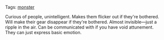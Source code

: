 Tags: [monster](Monsters)

Curious of people, unintelligent. Makes them flicker out if they're bothered. Will make their gear disappear if they're bothered. Almost invisible—just a ripple in the air. Can be communicated with if you have void attunement. They can just express basic emotion. 